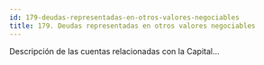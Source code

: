 ```yaml
---
id: 179-deudas-representadas-en-otros-valores-negociables
title: 179. Deudas representadas en otros valores negociables
---
```

Descripción de las cuentas relacionadas con la Capital...